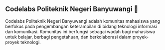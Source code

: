 ## Codelabs Politeknik Negeri Banyuwangi 👋
Codelabs Politeknik Negeri Banyuwangi adalah komunitas mahasiswa yang berfokus pada pengembangan keterampilan di bidang teknologi informasi dan komunikasi. Komunitas ini berfungsi sebagai wadah bagi mahasiswa untuk belajar, berbagi pengetahuan, dan berkolaborasi dalam proyek-proyek teknologi.
<!--

**Here are some ideas to get you started:**

🙋‍♀️ A short introduction - what is your organization all about?
🌈 Contribution guidelines - how can the community get involved?
👩‍💻 Useful resources - where can the community find your docs? Is there anything else the community should know?
🍿 Fun facts - what does your team eat for breakfast?
🧙 Remember, you can do mighty things with the power of [Markdown](https://docs.github.com/github/writing-on-github/getting-started-with-writing-and-formatting-on-github/basic-writing-and-formatting-syntax)
-->
